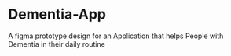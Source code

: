 # Dementia-App
A figma prototype design for an Application that helps People with Dementia in their daily routine
